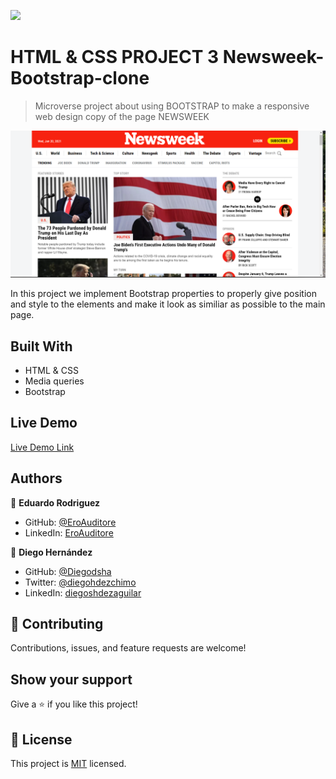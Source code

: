 ![](https://img.shields.io/badge/Microverse-blueviolet)

# HTML & CSS PROJECT 3 Newsweek-Bootstrap-clone

> Microverse project about using BOOTSTRAP to make a responsive web design copy of the page NEWSWEEK

![screenshot](assets/NewsweekScreenshot.png)

In this project we implement Bootstrap properties to properly give position
and style to the elements and make it look as similiar as possible to the main page.

## Built With

- HTML & CSS
- Media queries
- Bootstrap

## Live Demo

[Live Demo Link](https://github.com/Diegodsha/Newsweek-Bootstrap)

## Authors

👤 **Eduardo Rodriguez**

- GitHub: [@EroAuditore](https://github.com/EroAuditore)
- LinkedIn: [EroAuditore](https://www.linkedin.com/in/EroAuditore/)

👤 **Diego Hernández**

- GitHub: [@Diegodsha](https://github.com/Diegodsha)
- Twitter: [@diegohdezchimo](https://twitter.com/diegohdezchimo)
- LinkedIn: [diegoshdezaguilar](https://www.linkedin.com/in/diegoshdezaguilar/)

## 🤝 Contributing

Contributions, issues, and feature requests are welcome!

## Show your support

Give a ⭐️ if you like this project!

## 📝 License

This project is [MIT](https://github.com/Diegodsha/Newsweek-Bootstrap/blob/Feature-1/LICENSE) licensed.
